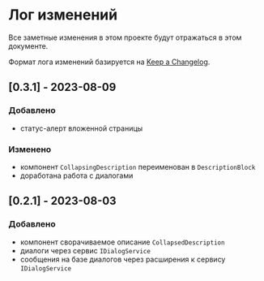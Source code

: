 # Лог изменений

Все заметные изменения в этом проекте будут отражаться в этом документе.

Формат лога изменений базируется на [Keep a Changelog](https://keepachangelog.com/en/1.0.0/).

## [0.3.1] - 2023-08-09

### Добавлено

* статус-алерт вложенной страницы

### Изменено

* компонент `CollapsingDescription` переименован в `DescriptionBlock`
* доработана работа с диалогами

## [0.2.1] - 2023-08-03

### Добавлено

* компонент сворачиваемое описание `CollapsedDescription`
* диалоги через сервис `IDialogService`
* сообщения на базе диалогов через расширения к сервису `IDialogService` 
